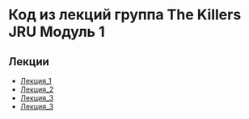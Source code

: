 
# Код из лекций группа The Killers JRU Модуль 1

## Лекции
- [Лекция_1](https://github.com/tatianabakachJRU/theKillersJRUModule1/tree/main/src/lecture_1)
- [Лекция_2](https://github.com/tatianabakachJRU/theKillersJRUModule1/tree/main/src/lecture_2)
- [Лекция_3](https://github.com/tatianabakachJRU/theKillersJRUModule1/tree/main/src/lecture_3)
- [Лекция_3](https://github.com/tatianabakachJRU/theKillersJRUModule1/tree/main/src/lecture_4)
